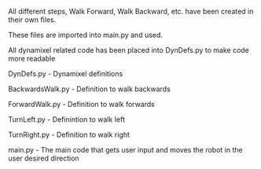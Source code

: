All different steps, Walk Forward, Walk Backward, etc. have been created in their own files.

These files are imported into main.py and used.

All dynamixel related code has been placed into DynDefs.py to make code more readable

DynDefs.py - Dynamixel definitions

BackwardsWalk.py - Definition to walk backwards

ForwardWalk.py - Definition to walk forwards

TurnLeft.py - Definintion to walk left

TurnRight.py - Definition to walk right

main.py - The main code that gets user input and moves the robot in the user desired direction
